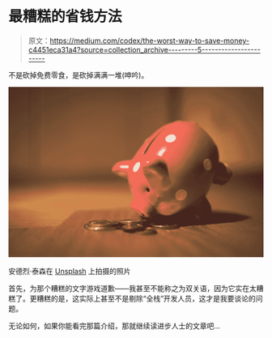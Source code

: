 # 最糟糕的省钱方法

> 原文：<https://medium.com/codex/the-worst-way-to-save-money-c4451eca31a4?source=collection_archive---------5----------------------->

不是砍掉免费零食，是砍掉满满一堆(呻吟)。

![](img/79428397c84433a73f757ff2a87af461.png)

安德烈·泰森在 [Unsplash](https://unsplash.com/s/photos/save-money?utm_source=unsplash&utm_medium=referral&utm_content=creditCopyText) 上拍摄的照片

首先，为那个糟糕的文字游戏道歉——我甚至不能称之为双关语，因为它实在太糟糕了。更糟糕的是，这实际上甚至不是剔除“全栈”开发人员，这才是我要谈论的问题。

无论如何，如果你能看完那篇介绍，那就继续读进步人士的文章吧…